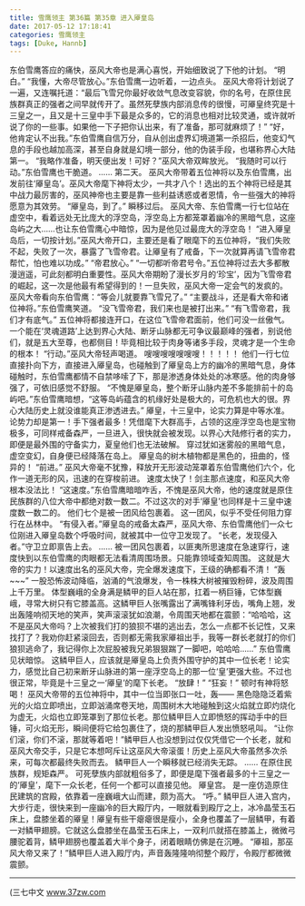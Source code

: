 ```yaml
---
title: 雪鹰领主 第36篇 第35章 进入厣皇岛
date: 2017-05-12 17:18:41
categories: 雪鹰领主
tags: [Duke, Hannb]
---
```


东伯雪鹰答应的痛快，巫风大帝也是满心喜悦，开始细致说了下他的计划。
“明白。”
“我懂，大帝尽管放心。”东伯雪鹰一边听着，一边点头。
巫风大帝将计划说了一遍，又连嘱托道：“最后飞雪兄你最好收敛气息改变容貌，你的名号，在原住民族群真正的强者之间早就传开了。虽然死孽族内部消息传的很慢，可厣皇终究是十三皇之一，且又是十三皇中手下最是众多的，它的消息也相对比较灵通，或许就听说了你的一些事。如果他一下子把你认出来，有了准备，那可就麻烦了！”
“好，他肯定认不出我。”东伯雪鹰自信万分，自从创出虚界幻境道第一杀招后，他变幻气息的手段也越加高深，甚至自身就是幻境一部分，他的伪装手段，也堪称界心大陆第一。
“我略作准备，明天便出发！可好？”巫风大帝双眸放光。
“我随时可以行动。”东伯雪鹰也干脆道。
……
第二天。
巫风大帝带着五位神将以及东伯雪鹰，出发前往‘厣皇岛’。巫风大帝麾下神将太少，一共才八个！选出的五个神将已经是其中战力最厉害的，巫风神帝也主要是靠一些利益诱惑或者恩情，令一些强大的神将愿意为其效劳。
“厣皇岛，到了。”
瞬移过后。
巫风大帝、东伯雪鹰一行七位站在虚空中，看着远处无比庞大的浮空岛，浮空岛上方都笼罩着幽冷的黑暗气息，这座岛屿之大……也让东伯雪鹰心中暗惊，因为是他见过最庞大的浮空岛！
“进入厣皇岛后，一切按计划。”巫风大帝开口，主要还是看了眼麾下的五位神将，“我们失败不起，失败了一次，暴露了飞雪帝君。让厣皇有了戒备，下一次就算再请飞雪帝君帮忙，怕也难以功成。”
“帝君放心。”
“一切都听帝君号令。”五位神将过去大多都散漫逍遥，可此刻都明白重要性。巫风大帝期盼了漫长岁月的‘珍宝’，因为飞雪帝君的崛起，这一次是他最有希望得到的！一旦失败，巫风大帝一定会气的发疯的。
巫风大帝看向东伯雪鹰：“等会儿就要靠飞雪兄了。”
“主要战斗，还是看大帝和诸位神将。”东伯雪鹰笑道。
“没飞雪帝君，我们来也是被打出来。”
“有飞雪帝君，我们才有底气。”
五位神将都接连开口，在这位飞雪帝君面前，他们可没一丝傲气。一个能在‘灵魂道路’上达到界心大陆、断牙山脉都无可争议最巅峰的强者，别说他们，就是五大至尊，也都侧目！毕竟相比较于肉身等诸多手段，灵魂才是一个生命的根本！
“行动。”巫风大帝轻声喝道。
嗖嗖嗖嗖嗖嗖嗖！！！！！
他们一行七位直接扑向下方，直接进入厣皇岛，也碰触到了厣皇岛上方的幽冷的黑暗气息，身体碰触时，东伯雪鹰都情不自禁哆嗦了下，那是渗透身体处处的冰寒感。他的肉身够强了，可依旧感觉不舒服。
“不愧是厣皇岛，整个断牙山脉内差不多能排前十的岛屿吧。”东伯雪鹰暗想，“这等岛屿蕴含的机缘好处是极大的，可危机也大的很。界心大陆历史上就没谁能真正渗透进去。”
厣皇，十三皇中，论实力算是中等水准。论势力却是第一！手下强者最多！凭借麾下大群高手，占领的这座浮空岛也是宝物极多，可同样戒备森严，一旦进入，很快就会被发现。以界心大陆修行者的实力，即便是最外围的守备实力，夏皇他们也无法破解。
穿过犹如迷雾般的黑暗气息，虚空变幻，自身便已经降落在岛上。
厣皇岛的树木植物都是黑色的，扭曲的，怪异的！
“前进。”
巫风大帝毫不犹豫，释放开无形波动笼罩着东伯雪鹰他们六个，化作一道无形的风，迅速的在穿梭前进。
速度太快了！剑主那点速度，和巫风大帝根本没法比！
“这速度。”东伯雪鹰暗暗咋舌，不愧是巫风大帝，他的速度就是原住民族群的八位大帝中都绝对数一数二。不过这次的对手‘厣皇’也同样是十三皇中速度数一数二的。
他们七个是被一团风给包裹着。
这一团风，似乎不受任何阻力穿行在丛林中。
“有侵入者。”厣皇岛的戒备太森严，巫风大帝、东伯雪鹰他们一众七位刚进入厣皇岛数个呼吸时间，就被其中一位守卫发现了。
“长老，发现侵入者。”守卫立即禀告上去。
……
被一团风包裹着，以匪夷所思速度在急速穿行，速度快到以东伯雪鹰的肉眼都无法看清周围场景。只能靠领域查知周围。
这就是大帝的实力！以速度出名的巫风大帝，完全爆发速度下，王级的确都看不清！
“轰~~~”
一股恐怖波动降临，汹涌的气浪爆发，令一株株大树被摧毁粉碎，波及周围上千万里。
体型巍峨的全身满是鳞甲的巨人站在那，扛着一柄巨锤，它体型巍峨，寻常大树只有它膝盖高。这鳞甲巨人张嘴露出了满嘴锋利牙齿，嘴角上翘，发出轰隆响彻天地的笑声，笑声滚滚犹如浪潮，令周围天地都在震颤：“哈哈哈，这不是巫风大帝吗？上次被我们打的狼狈不堪的逃出去，怎么一点都不长记性，又来找打了？我劝你赶紧滚回去，否则都无需我家厣祖出手，我等一群长老就打的你们狼狈逃命了，我记得你上次屁股被我兄弟狠狠踹了一脚吧，哈哈哈……”
东伯雪鹰见状暗惊。
这鳞甲巨人，应该就是厣皇岛上负责外围守护的其中一位长老！论实力，感觉比自己初来断牙山脉进的第一座浮空岛上的那一位‘皇’更强大些。不过也很正常，毕竟是十三皇之一‘厣皇’的麾下长老。
“放肆！”
“狂妄！”
顿时有神将怒喝！
巫风大帝带的五位神将中，其中一位当即张口一吐，轰——
黑色隐隐泛着紫光的火焰立即喷出，立即汹涌席卷天地，周围树木大地碰触到这火焰就立即灼烧化为虚无，火焰也立即笼罩到了那位长老。那位鳞甲巨人立即愤怒的挥动手中的巨锤，可火焰无形，瞬间便将它给包裹住了，烧的那鳞甲巨人发出愤怒吼叫。
“让你们滚，你们不滚，那就等着吧！”鳞甲巨人也没想到过仅仅凭借它一个长老，就和巫风大帝交手，只是它本想呵斥让这巫风大帝滚蛋！历史上巫风大帝虽然多次杀来，可每次都最终失败而去。
鳞甲巨人一个瞬移就已经消失无踪。
……
在原住民族群，规矩森严。
可死孽族内部就粗俗多了，即便是麾下强者最多的十三皇之一的‘厣皇’，麾下一众长老，任何一个都可以直接见他。
厣皇宫。
是一座仿造原住民建筑的宫殿，依靠着一座巍峨大山而建，颇为高大。
“呼。”
鳞甲巨人进入宫内，大步行走，很快来到一座幽冷的巨大殿厅内，一眼就看到殿厅之上，冰冷晶莹玉石床上，盘膝坐着的厣皇！厣皇有些干瘪瘪很是瘦小，全身也覆盖了一层鳞甲，有着一对鳞甲翅膀。它就这么盘膝坐在晶莹玉石床上，一双利爪就搭在膝盖上，微微弓腰驼着背，鳞甲翅膀也覆盖着大半个身子，闭着眼睛仿佛是在沉睡。
“厣祖，那巫风大帝又来了！”鳞甲巨人进入殿厅内，声音轰隆隆响彻整个殿厅，令殿厅都微微震颤。
******
(三七中文 www.37zw.com